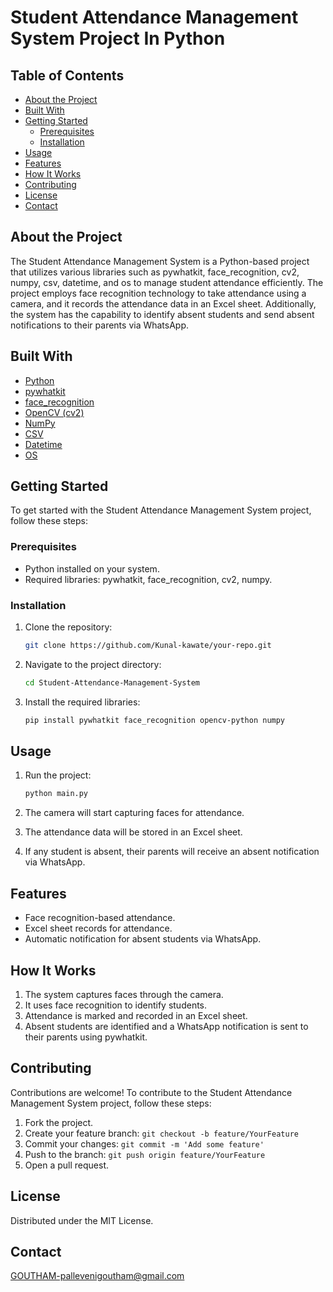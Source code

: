 # Student Attendance Management System Project In Python

## Table of Contents

- [About the Project](#about-the-project)
- [Built With](#built-with)
- [Getting Started](#getting-started)
  - [Prerequisites](#prerequisites)
  - [Installation](#installation)
- [Usage](#usage)
- [Features](#features)
- [How It Works](#how-it-works)
- [Contributing](#contributing)
- [License](#license)
- [Contact](#contact)

## About the Project

The Student Attendance Management System is a Python-based project that utilizes various libraries such as pywhatkit, face_recognition, cv2, numpy, csv, datetime, and os to manage student attendance efficiently. The project employs face recognition technology to take attendance using a camera, and it records the attendance data in an Excel sheet. Additionally, the system has the capability to identify absent students and send absent notifications to their parents via WhatsApp.

## Built With

- [Python](https://www.python.org/)
- [pywhatkit](https://github.com/Ankit404butfound/PyWhatKit)
- [face_recognition](https://github.com/ageitgey/face_recognition)
- [OpenCV (cv2)](https://github.com/opencv/opencv)
- [NumPy](https://numpy.org/)
- [CSV](https://docs.python.org/3/library/csv.html)
- [Datetime](https://docs.python.org/3/library/datetime.html)
- [OS](https://docs.python.org/3/library/os.html)

## Getting Started

To get started with the Student Attendance Management System project, follow these steps:

### Prerequisites

- Python installed on your system.
- Required libraries: pywhatkit, face_recognition, cv2, numpy.

### Installation

1. Clone the repository:

   ```sh
   git clone https://github.com/Kunal-kawate/your-repo.git
   ```

2. Navigate to the project directory:

   ```sh
   cd Student-Attendance-Management-System
   ```

3. Install the required libraries:

   ```sh
   pip install pywhatkit face_recognition opencv-python numpy
   ```

## Usage

1. Run the project:

   ```sh
   python main.py
   ```

2. The camera will start capturing faces for attendance.

3. The attendance data will be stored in an Excel sheet.

4. If any student is absent, their parents will receive an absent notification via WhatsApp.

## Features

- Face recognition-based attendance.
- Excel sheet records for attendance.
- Automatic notification for absent students via WhatsApp.

## How It Works

1. The system captures faces through the camera.
2. It uses face recognition to identify students.
3. Attendance is marked and recorded in an Excel sheet.
4. Absent students are identified and a WhatsApp notification is sent to their parents using pywhatkit.

## Contributing

Contributions are welcome! To contribute to the Student Attendance Management System project, follow these steps:

1. Fork the project.
2. Create your feature branch: `git checkout -b feature/YourFeature`
3. Commit your changes: `git commit -m 'Add some feature'`
4. Push to the branch: `git push origin feature/YourFeature`
5. Open a pull request.

## License

Distributed under the MIT License.

## Contact
GOUTHAM-pallevenigoutham@gmail.com
